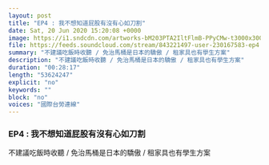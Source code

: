 ```yaml
---
layout: post
title: "EP4 : 我不想知道屁股有沒有心如刀割"
date: Sat, 20 Jun 2020 15:20:08 +0000
image: https://i1.sndcdn.com/artworks-bM203PTA2IltFlmB-PPyCMw-t3000x3000.jpg
file: https://feeds.soundcloud.com/stream/843221497-user-230167583-ep4.mp3
summary: "不建議吃飯時收聽 / 免治馬桶是日本的驕傲 / 租家具也有學生方案"
description: "不建議吃飯時收聽 / 免治馬桶是日本的驕傲 / 租家具也有學生方案"
duration: "00:28:17"
length: "53624247"
explicit: "no"
keywords: ""
block: "no"
voices: "國際台勞連線"
---
```


### EP4 : 我不想知道屁股有沒有心如刀割

不建議吃飯時收聽 / 免治馬桶是日本的驕傲 / 租家具也有學生方案
